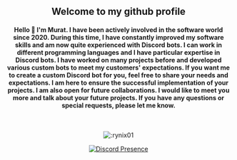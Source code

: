 <h2 align="center">Welcome to my github profile</h2>

<h4 align="center">Hello 👋 I'm Murat. I have been actively involved in the software world since 2020. During this time, I have constantly improved my software skills and am now quite experienced with Discord bots. I can work in different programming languages ​​and I have particular expertise in Discord bots. I have worked on many projects before and developed various custom bots to meet my customers' expectations. If you want me to create a custom Discord bot for you, feel free to share your needs and expectations. I am here to ensure the successful implementation of your projects. I am also open for future collaborations. I would like to meet you more and talk about your future projects. If you have any questions or special requests, please let me know.</h4>

</br>

<p align="center">
<img src="https://count.getloli.com/get/@:rynix01?theme=rule34" alt=":rynix01" /></p>
<div align="center">

[![Discord Presence](https://lanyard.cnrad.dev/api/538316319829917701)](https://discord.com/users/538316319829917701)
</div>
